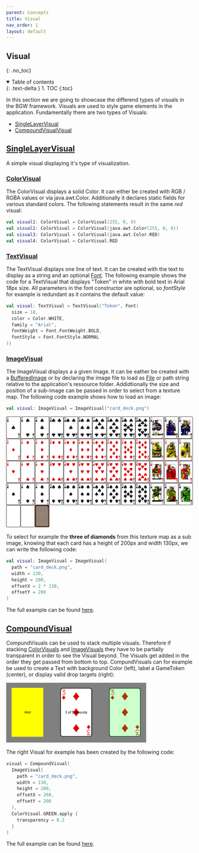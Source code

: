 ```yaml
---
parent: Concepts
title: Visual
nav_order: 1
layout: default
---
```


## Visual
{: .no_toc}
<details open markdown="block">
  <summary>
    Table of contents
  </summary>
  {: .text-delta }
1. TOC
{:toc}
</details>

In this section we are going to showcase the differend types of visuals in the BGW framework.
Visuals are used to style game elements in the application. Fundamentally there are two types of Visuals: 
 * [SingleLayerVisual](bgw/concepts/visual/visual.html#singlelayervisual)
 * [CompoundVisualVisual](bgw/concepts/visual/visual.html#compoundvisual)

## [SingleLayerVisual](/bgw/kotlin-docs/bgw-core/tools.aqua.bgw.visual/-single-layer-visual/)
A simple visual displaying it's type of visualization.

### [ColorVisual](/bgw/kotlin-docs/bgw-core/tools.aqua.bgw.visual/-color-visual/)
The ColorVisual displays a solid Color. It can either be created with RGB / RGBA values or via java.awt.Color. Additionally it declares static fields for various standard colors. The following statements result in the same *red* visual:
````kotlin
val visual1: ColorVisual = ColorVisual(255, 0, 0)
val visual2: ColorVisual = ColorVisual(java.awt.Color(255, 0, 0))
val visual3: ColorVisual = ColorVisual(java.awt.Color.RED)
val visual4: ColorVisual = ColorVisual.RED
````


### [TextVisual](/bgw/kotlin-docs/bgw-core/tools.aqua.bgw.visual/-text-visual/)
The TextVisual displays one line of text. It can be created with the text to display as a string and an optional [Font](/bgw/kotlin-docs/bgw-core/tools.aqua.bgw.util/-font/). The following example shows the code for a TextVisual that displays "Token" in white with bold text in Arial 18px size. All parameters in the font constructor are optional, so *fontStyle* for example is redundant as it contains the default value:
````kotlin
val visual: TextVisual = TextVisual("Token", Font(
  size = 18,
  color = Color.WHITE,
  family = "Arial",
  fontWeight = Font.FontWeight.BOLD,
  fontStyle = Font.FontStyle.NORMAL
))
````

### [ImageVisual](/bgw/kotlin-docs/bgw-core/tools.aqua.bgw.visual/-image-visual/)
The ImageVisual displays a a given Image. It can be eather be created with a [BufferedImage](https://docs.oracle.com/en/java/javase/11/docs/api/java.desktop/java/awt/image/BufferedImage.html) or by declaring the image file to load as [File](https://docs.oracle.com/en/java/javase/11/docs/api/java.base/java/io/File.html) or path string relative to the application's ressource folder. Addidtionally the size and position of a sub-image can be passed in order to select from a texture map. The following code example shows how to load an image:
````kotlin
val visual: ImageVisual = ImageVisual("card_deck.png")
````
![image](card_deck.png)

To select for example the **three of diamonds** from this texture map as a sub image, knowing that each card has a height of 200px and width 130px, we can write the following code:
````kotlin
val visual: ImageVisual = ImageVisual(
  path = "card_deck.png",
  width = 130,
  height = 200,
  offsetX = 2 * 130,
  offsetY = 200
)
````
The full example can be found [here](/bgw-docs-examples/src/main/kotlin/examples/concepts/visuals/VisualsExample.kt).

## [CompoundVisual](/bgw/kotlin-docs/bgw-core/tools.aqua.bgw.visual/-compound-visual/)
CompundVisuals can be used to stack multiple visuals. Therefore if stacking [ColorVisuals](/bgw/kotlin-docs/bgw-core/tools.aqua.bgw.visual/-color-visual/) and [ImageVisuals](/bgw/kotlin-docs/bgw-core/tools.aqua.bgw.visual/-image-visual/) they have to be partially transparent in order to see the Visual beyond. The Visuals get added in the order they get passed from bottom to top. CompundVisuals can for example be used to create a Text with background Color (left), label a GameToken (center), or display valid drop targets (right):

![image](compounds.png)

The right Visual for example has been created by the following code:
````kotlin
visual = CompoundVisual(
  ImageVisual(
    path = "card_deck.png", 
    width = 130, 
    height = 200, 
    offsetX = 260, 
    offsetY = 200
  ),
  ColorVisual.GREEN.apply { 
    transparency = 0.2 
  }
)
````
The full example can be found [here](/bgw-docs-examples/src/main/kotlin/examples/concepts/visuals/CompoundVisualsExample.kt).

